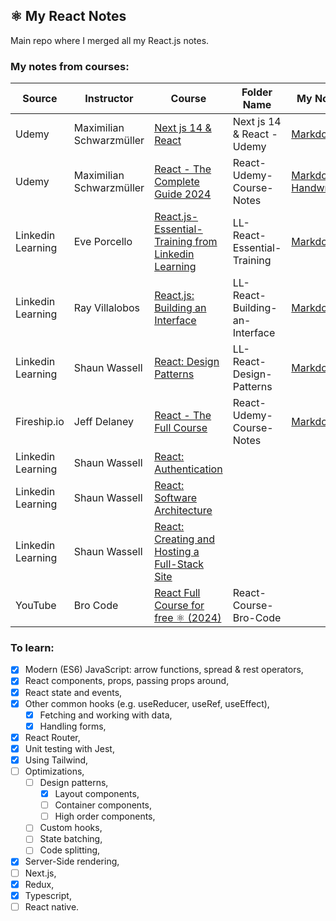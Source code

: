 ## ⚛️ My React Notes

Main repo where I merged all my React.js notes.

### My notes from courses:

| Source            | Instructor               | Course                                                                                                                                             | Folder Name                    | My Notes                                                                                                                                    |
| ----------------- | ------------------------ | -------------------------------------------------------------------------------------------------------------------------------------------------- | ------------------------------ | ------------------------------------------------------------------------------------------------------------------------------------------- |
| Udemy             | Maximilian Schwarzmüller | [Next js 14 & React](https://www.udemy.com/course/nextjs-react-the-complete-guide/)                                                                | Next js 14 & React - Udemy     | [Markdown](Nextjs-14-&-React-Udemy/my-notes.md)                                                                                             |
| Udemy             | Maximilian Schwarzmüller | [React - The Complete Guide 2024](https://www.udemy.com/course/react-the-complete-guide-incl-redux/?couponCode=KEEPLEARNING)                       | React-Udemy-Course-Notes       | [Markdown](React-Udemy-Course-Notes/my-notes/my-notes.md)<br />[Handwritten](React-Udemy-Course-Notes/my-notes/handwritten-react-notes.pdf) |
| Linkedin Learning | Eve Porcello             | [React.js-Essential-Training from Linkedin Learning](https://www.linkedin.com/learning/react-js-essential-training-14836121/)                      | LL-React-Essential-Training    | [Markdown](LL-React-Essential-Training/My-Notes/combine-md-files/combined-notes.md)                                                         |
| Linkedin Learning | Ray Villalobos           | [React.js: Building an Interface](https://www.linkedin.com/learning/react-js-building-an-interface-8551484?u=2174970)                              | LL-React-Building-an-Interface | [Markdown](LL-React-Building-an-Interface/my-notes/my-notes.md)                                                                             |
| Linkedin Learning | Shaun Wassell            | [React: Design Patterns](https://www.linkedin.com/learning/react-design-patterns?u=2174970)                                                        | LL-React-Design-Patterns       | [Markdown](LL-React-Design-Patterns/my-notes/my-notes.md)                                                                                   |
| Fireship.io       | Jeff Delaney             | [React - The Full Course](https://fireship.io/courses/react/)                                                                                      | React-Udemy-Course-Notes       | [Markdown](React-Fireship.io/my-notes.md)                                                                                                   |
| Linkedin Learning | Shaun Wassell            | [React: Authentication](https://www.linkedin.com/learning/react-authentication?u=2174970)                                                          |                                |                                                                                                                                             |
| Linkedin Learning | Shaun Wassell            | [React: Software Architecture](https://www.linkedin.com/learning/react-software-architecture?u=2174970)                                            |                                |                                                                                                                                             |
| Linkedin Learning | Shaun Wassell            | [React: Creating and Hosting a Full-Stack Site](https://www.linkedin.com/learning/react-creating-and-hosting-a-full-stack-site-15153869?u=2174970) |                                |                                                                                                                                             |
| YouTube           | Bro Code                 | [React Full Course for free ⚛️ (2024)](https://www.youtube.com/watch?v=CgkZ7MvWUAA)                                                                 | React-Course-Bro-Code          |                                                                                                                                             |

### To learn:

-   [x] Modern (ES6) JavaScript: arrow functions, spread & rest operators,
-   [x] React components, props, passing props around,
-   [x] React state and events,
-   [x] Other common hooks (e.g. useReducer, useRef, useEffect),
    -   [x] Fetching and working with data,
    -   [x] Handling forms,
-   [x] React Router,
-   [x] Unit testing with Jest,
-   [x] Using Tailwind,
-   [ ] Optimizations,
    -   [ ] Design patterns,
        -   [x] Layout components,
        -   [ ] Container components,
        -   [ ] High order components,
    -   [ ] Custom hooks,
    -   [ ] State batching,
    -   [ ] Code splitting,
-   [x] Server-Side rendering,
-   [ ] Next.js,
-   [x] Redux,
-   [x] Typescript,
-   [ ] React native.
